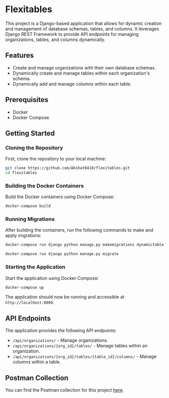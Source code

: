 # Flexitables

This project is a Django-based application that allows for dynamic creation and management of database schemas, tables, and columns. It leverages Django REST Framework to provide API endpoints for managing organizations, tables, and columns dynamically.

## Features

- Create and manage organizations with their own database schemas.
- Dynamically create and manage tables within each organization's schema.
- Dynamically add and manage columns within each table.

## Prerequisites

- Docker
- Docker Compose

## Getting Started

### Cloning the Repository

First, clone the repository to your local machine:

```bash
git clone https://github.com/Akshat0410/flexitables.git
cd flexitables
```


### Building the Docker Containers

Build the Docker containers using Docker Compose:

```bash
docker-compose build
```


### Running Migrations

After building the containers, run the following commands to make and apply migrations:

```bash
docker-compose run django python manage.py makemigrations dynamictable

docker-compose run django python manage.py migrate
```


### Starting the Application

Start the application using Docker Compose:

```bash
docker-compose up
```

The application should now be running and accessible at `http://localhost:8000`.


## API Endpoints

The application provides the following API endpoints:

- `/api/organizations/` - Manage organizations.
- `/api/organizations/{org_id}/tables/` - Manage tables within an organization.
- `/api/organizations/{org_id}/tables/{table_id}/columns/` - Manage columns within a table.

## Postman Collection

You can find the Postman collection for this project [here](https://drive.google.com/file/d/1D_BgVc7GN4Ic1_O659te5mjpoixd6ALK/view?usp=drive_link).

